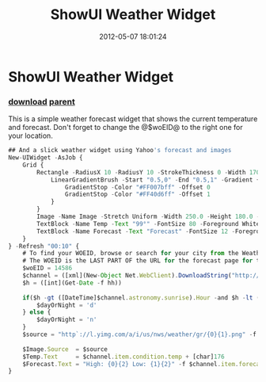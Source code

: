 ﻿---
pid:            3403
parent:         2809
children:       
poster:         johnp
title:          ShowUI Weather Widget
date:           2012-05-07 18:01:24
description:    This is a simple weather forecast widget that shows the current temperature and forecast. Don't forget to change the @$woEID@ to the right one for your location.
format:         javascript
---

# ShowUI Weather Widget

### [download](3403.js) [parent](2809.md) 

This is a simple weather forecast widget that shows the current temperature and forecast. Don't forget to change the @$woEID@ to the right one for your location.

```javascript
## And a slick weather widget using Yahoo's forecast and images
New-UIWidget -AsJob { 
    Grid {
        Rectangle -RadiusX 10 -RadiusY 10 -StrokeThickness 0 -Width 170 -Height 80 -HorizontalAlignment Left -VerticalAlignment Top -Margin "60,40,0,0" -Fill { 
            LinearGradientBrush -Start "0.5,0" -End "0.5,1" -Gradient {
                GradientStop -Color "#FF007bff" -Offset 0
                GradientStop -Color "#FF40d6ff" -Offset 1
            }
        }
        Image -Name Image -Stretch Uniform -Width 250.0 -Height 180.0 -Source "http://l.yimg.com/a/i/us/nws/weather/gr/31d.png"
        TextBlock -Name Temp -Text "99°" -FontSize 80 -Foreground White -Margin "130,0,0,0" -Effect { DropShadowEffect -Color Black -Shadow 0 -Blur 8 }
        TextBlock -Name Forecast -Text "Forecast" -FontSize 12 -Foreground White -Margin "120,95,0,0"
    }
} -Refresh "00:10" {
    # To find your WOEID, browse or search for your city from the Weather home page. 
    # The WOEID is the LAST PART OF the URL for the forecast page for that city. 
    $woEID = 14586
    $channel = ([xml](New-Object Net.WebClient).DownloadString("http://weather.yahooapis.com/forecastrss?p=$woEID")).rss.channel
    $h = ([int](Get-Date -f hh))
    
    if($h -gt ([DateTime]$channel.astronomy.sunrise).Hour -and $h -lt ([DateTime]$channel.astronomy.sunset).Hour) {
        $dayOrNight = 'd'
    } else {
        $dayOrNight = 'n'
    }
    $source = "http`://l.yimg.com/a/i/us/nws/weather/gr/{0}{1}.png" -f $channel.item.condition.code, $dayOrNight
    
    $Image.Source  = $source
    $Temp.Text     = $channel.item.condition.temp + [char]176
    $Forecast.Text = "High: {0}{2} Low: {1}{2}" -f $channel.item.forecast[0].high, $channel.item.forecast[0].low, [char]176
}
```
